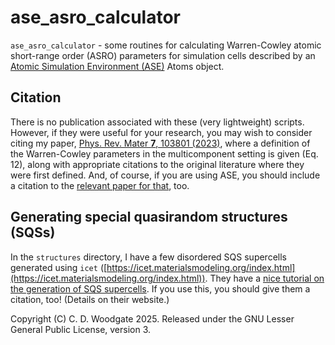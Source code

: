 # ase\_asro\_calculator

`ase_asro_calculator` - some routines for calculating Warren-Cowley atomic short-range order (ASRO) parameters for simulation cells described by an [Atomic Simulation Environment (ASE)](https://wiki.fysik.dtu.dk/ase//index.html) Atoms object.

## Citation

There is no publication associated with these (very lightweight) scripts. However, if they were useful for your research, you may wish to consider citing my paper, [Phys. Rev. Mater **7**, 103801 (2023)](https://doi.org/10.1103/PhysRevMaterials.7.013801), where a definition of the Warren-Cowley parameters in the multicomponent setting is given (Eq. 12), along with appropriate citations to the original literature where they were first defined. And, of course, if you are using ASE, you should include a citation to the [relevant paper for that](https://doi.org/10.1088/1361-648X/aa680e), too.

## Generating special quasirandom structures (SQSs)

In the `structures` directory, I have a few disordered SQS supercells generated using `icet` ([https://icet.materialsmodeling.org/index.html](https://icet.materialsmodeling.org/index.html)). They have a [nice tutorial on the generation of SQS supercells](https://icet.materialsmodeling.org/advanced_topics/sqs_generation.html). If you use this, you should give them a citation, too! (Details on their website.)

Copyright (C) C. D. Woodgate 2025. Released under the GNU Lesser General Public License, version 3.
